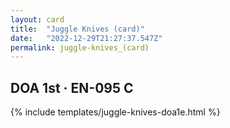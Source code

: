 ```yaml
---
layout: card
title:  "Juggle Knives (card)"
date:   "2022-12-29T21:27:37.547Z"
permalink: juggle-knives_(card)
---
```


## DOA 1st &middot; EN-095 C

{% include templates/juggle-knives-doa1e.html %}
